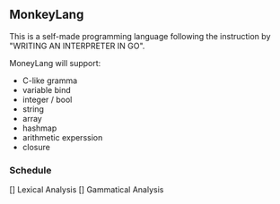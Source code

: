 ## MonkeyLang

This is a self-made programming language following the instruction by "WRITING AN INTERPRETER IN GO".

MoneyLang will support:
- C-like gramma
- variable bind
- integer / bool
- string
- array
- hashmap
- arithmetic experssion
- closure

### Schedule
[] Lexical Analysis
[] Gammatical Analysis  